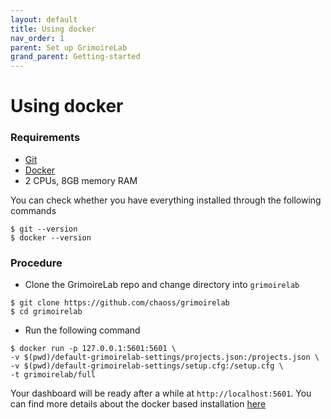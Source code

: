 ```yaml
---
layout: default
title: Using docker
nav_order: 1
parent: Set up GrimoireLab
grand_parent: Getting-started
---
```


# Using docker

### Requirements

- [Git](https://git-scm.com/book/en/v2/Getting-Started-Installing-Git)
- [Docker](https://docs.docker.com/engine/install/)
- 2 CPUs, 8GB memory RAM

You can check whether you have everything installed through the following commands

```
$ git --version
$ docker --version
```

### Procedure

- Clone the GrimoireLab repo and change directory into <code>grimoirelab</code>

```
$ git clone https://github.com/chaoss/grimoirelab
$ cd grimoirelab
```

- Run the following command

```
$ docker run -p 127.0.0.1:5601:5601 \
-v $(pwd)/default-grimoirelab-settings/projects.json:/projects.json \
-v $(pwd)/default-grimoirelab-settings/setup.cfg:/setup.cfg \
-t grimoirelab/full
```

Your dashboard will be ready after a while at <code>http://localhost:5601</code>.
You can find more details about the docker based installation [here](https://github.com/chaoss/grimoirelab/tree/master/docker)
